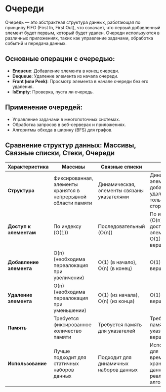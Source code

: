 # Очереди

Очередь — это абстрактная структура данных, работающая по принципу FIFO (First In, First Out), что означает, что первый добавленный элемент будет первым, который будет удален. Очереди используются в различных приложениях, таких как управление задачами, обработка событий и передача данных.

## Основные операции с очередью:
- **Enqueue**: Добавление элемента в конец очереди.
- **Dequeue**: Удаление элемента из начала очереди.
- **Front (или Peek)**: Просмотр элемента в начале очереди без его удаления.
- **IsEmpty**: Проверка, пуста ли очередь.

## Применение очередей:
- Управление задачами в многопоточных системах.
- Обработка запросов в веб-серверах и приложениях.
- Алгоритмы обхода в ширину (BFS) для графов.

## Сравнение структур данных: Массивы, Связные списки, Стеки, Очереди

| Характеристика           | Массивы                         | Связные списки                  | Стеки                          | Очереди                       |
|--------------------------|---------------------------------|---------------------------------|--------------------------------|-------------------------------|
| **Структура**            | Фиксированная, элементы хранятся в непрерывной области памяти | Динамическая, элементы связаны указателями | Динамическая, элементы добавляются и удаляются только с одной стороны | Динамическая, элементы добавляются с одного конца и удаляются с другого |
| **Доступ к элементам**   | По индексу (O(1))               | Последовательный (O(n))        | По индексу (O(n) для доступа к элементам, O(1) для вершины) | По индексу (O(n) для доступа к элементам, O(1) для начала) |
| **Добавление элемента**   | O(n) (необходима переалокация при увеличении) | O(1) (в начало), O(n) (в конец) | O(1) (на вершину)              | O(1) (в конец)                |
| **Удаление элемента**     | O(n) (необходима переалокация при уменьшении) | O(1) (из начала), O(n) (из конца) | O(1) (с вершины)              | O(1) (из начала)              |
| **Память**               | Требуется фиксированное количество памяти | Требуется память для указателей | Требуется память для указателей на вершину | Требуется память для указателей на начало и конец |
| **Использование**        | Лучше подходит для статичных наборов данных | Подходит для динамичных наборов данных | Используется для временного хранения данных и реализации алгоритмов | Используется для обработки событий и управления задачами |
